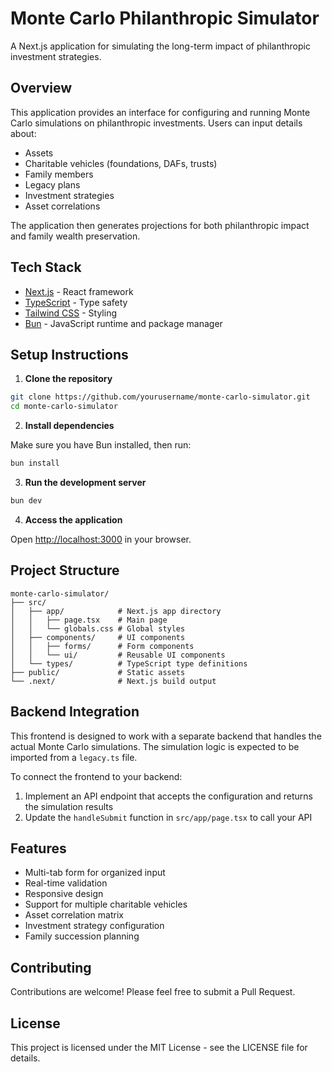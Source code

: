 # Monte Carlo Philanthropic Simulator

A Next.js application for simulating the long-term impact of philanthropic investment strategies.

## Overview

This application provides an interface for configuring and running Monte Carlo simulations on philanthropic investments. Users can input details about:

- Assets
- Charitable vehicles (foundations, DAFs, trusts)
- Family members
- Legacy plans
- Investment strategies
- Asset correlations

The application then generates projections for both philanthropic impact and family wealth preservation.

## Tech Stack

- [Next.js](https://nextjs.org/) - React framework
- [TypeScript](https://www.typescriptlang.org/) - Type safety
- [Tailwind CSS](https://tailwindcss.com/) - Styling
- [Bun](https://bun.sh/) - JavaScript runtime and package manager

## Setup Instructions

1. **Clone the repository**

```bash
git clone https://github.com/yourusername/monte-carlo-simulator.git
cd monte-carlo-simulator
```

2. **Install dependencies**

Make sure you have Bun installed, then run:

```bash
bun install
```

3. **Run the development server**

```bash
bun dev
```

4. **Access the application**

Open [http://localhost:3000](http://localhost:3000) in your browser.

## Project Structure

```
monte-carlo-simulator/
├── src/
│   ├── app/            # Next.js app directory
│   │   ├── page.tsx    # Main page
│   │   └── globals.css # Global styles
│   ├── components/     # UI components
│   │   ├── forms/      # Form components
│   │   └── ui/         # Reusable UI components
│   └── types/          # TypeScript type definitions
├── public/             # Static assets
└── .next/              # Next.js build output
```

## Backend Integration

This frontend is designed to work with a separate backend that handles the actual Monte Carlo simulations. The simulation logic is expected to be imported from a `legacy.ts` file.

To connect the frontend to your backend:

1. Implement an API endpoint that accepts the configuration and returns the simulation results
2. Update the `handleSubmit` function in `src/app/page.tsx` to call your API

## Features

- Multi-tab form for organized input
- Real-time validation
- Responsive design
- Support for multiple charitable vehicles
- Asset correlation matrix
- Investment strategy configuration
- Family succession planning

## Contributing

Contributions are welcome! Please feel free to submit a Pull Request.

## License

This project is licensed under the MIT License - see the LICENSE file for details.
